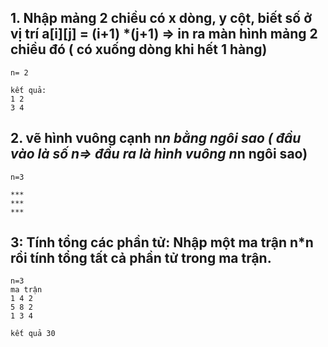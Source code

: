 ## 1. Nhập mảng 2 chiều có x dòng, y cột, biết số ở vị trí a[i][j] = (i+1) *(j+1) => in ra màn hình mảng 2 chiều đó ( có xuống dòng khi hết 1 hàng)
```
n= 2
```
```
kết quả:
1 2
3 4
```
## 2. vẽ hình vuông cạnh n*n bằng ngôi sao ( đầu vào là số n=> đầu ra là hình vuông n*n ngôi sao)
```
n=3
```
```
***
***
***
```
## 3: Tính tổng các phần tử:  Nhập một ma trận n*n rồi tính tổng tất cả phần tử trong ma trận.
```
n=3
ma trận
1 4 2
5 8 2
1 3 4
```
```
kết quả 30
```

